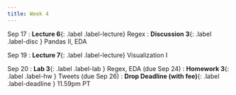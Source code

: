 ```yaml
---
title: Week 4
---
```


Sep 17
: **Lecture 6**{: .label .label-lecture} Regex
: **Discussion 3**{: .label .label-disc } Pandas II, EDA


Sep 19
: **Lecture 7**{: .label .label-lecture} Visualization I


Sep 20
: **Lab 3**{: .label .label-lab } Regex, EDA (due Sep 24)
: **Homework 3**{: .label .label-hw } Tweets (due Sep 26)
: **Drop Deadline (with fee)**{: .label .label-deadline } 11.59pm PT